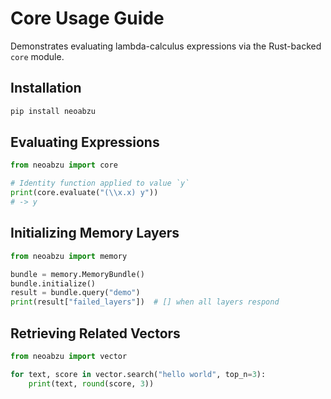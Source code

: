 # Core Usage Guide

Demonstrates evaluating lambda-calculus expressions via the Rust-backed `core` module.

## Installation

```bash
pip install neoabzu
```

## Evaluating Expressions

```python
from neoabzu import core

# Identity function applied to value `y`
print(core.evaluate("(\\x.x) y"))
# -> y
```

## Initializing Memory Layers

```python
from neoabzu import memory

bundle = memory.MemoryBundle()
bundle.initialize()
result = bundle.query("demo")
print(result["failed_layers"])  # [] when all layers respond
```

## Retrieving Related Vectors

```python
from neoabzu import vector

for text, score in vector.search("hello world", top_n=3):
    print(text, round(score, 3))
```
